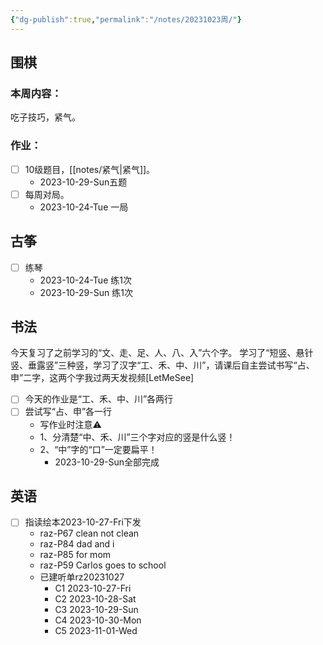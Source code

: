 ```yaml
---
{"dg-publish":true,"permalink":"/notes/20231023周/"}
---
```


## 围棋
### 本周内容：
吃子技巧，紧气。
### 作业：
- [ ] 10级题目，[[notes/紧气\|紧气]]。
	- 2023-10-29-Sun五题
- [ ] 每周对局。
	- 2023-10-24-Tue 一局
## 古筝
- [ ] 练琴
	- 2023-10-24-Tue 练1次
	- 2023-10-29-Sun 练1次
## 书法
今天复习了之前学习的“文、走、足、人、八、入”六个字。
学习了“短竖、悬针竖、垂露竖”三种竖，学习了汉字“工、禾、中、川”，请课后自主尝试书写“占、申”二字，这两个字我过两天发视频[LetMeSee]
- [ ] 今天的作业是“工、禾、中、川”各两行
- [ ] 尝试写“占、申”各一行
	- 写作业时注意⚠️
	- 1、分清楚“中、禾、川”三个字对应的竖是什么竖！
	- 2、“中”字的“口”一定要扁平！
		- 2023-10-29-Sun全部完成
## 英语
- [ ] 指读绘本2023-10-27-Fri下发
	- raz-P67 clean not clean
	- raz-P84 dad and i
	- raz-P85 for mom
	- raz-P59 Carlos goes to school
	- 已建听单rz20231027
		- C1 2023-10-27-Fri
		- C2 2023-10-28-Sat
		- C3 2023-10-29-Sun
		- C4 2023-10-30-Mon
		- C5 2023-11-01-Wed